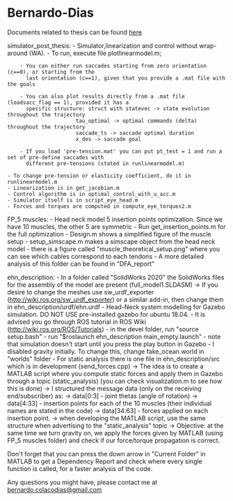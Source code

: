 # Bernardo-Dias

Documents related to thesis can be found [here](https://data.isr.tecnico.ulisboa.pt/nextcloud/s/qiCSHo9zEfq5SZN?path=%2FMaster%20Thesis%2F5.%20Beranardo%20Dias)

simulator_post_thesis:
	- Simulator,linearization and control without wrap-around (WA).
	- To run, execute file plotlinearmodel.m;

		- You can either run saccades starting from zero orientation (c==0), or starting from the 
		  last orientation (c==1), given that you provide a .mat file with the goals

		- You can also plot results directly from a .mat file (loadsacc_flag == 1), provided it has a 
		  specific structure: struct with statevec -> state evolution throughout the trajectory
						  tau_optimal -> optimal commands (delta) throughout the trajectory
						  saccade_ts -> saccade optimal duration
						  x_des -> saccade goal					

		- If you load 'pre-tension.mat' you can put pt_test = 1 and run a set of pre-define saccades with 
		  different pre-tensions (stated in runlinearmodel.m)

	- To change pre-tension or elasticity coefficient, do it in runlinearmodel.m
	- Linearization is in get_jacobian.m
	- Control algorithm is in optimal_control_with_u_acc.m
	- Simulator itself is in script_eye_head.m
	- Forces and torques are computed in compute_eye_torques2.m


FP_5 muscles:
	- Head neck model 5 insertion points optimization. Since we have 10 muscles, the other 5 are symmetric
	- Run get_insertion_points.m for the full optimization
	- Design.m shows a simplified figure of the muscle setup
	- setup_simscape.m makes a simscape object from the head neck model
	- there is a figure called "muscle_theoretical_setup.png" where you can see which cables correspond to each tendons
	- A more detailed analysis of this folder can be found in "DFA_report" 


ehn_description:
	- In a folder called "SolidWorks 2020" the SolidWorks files for the assembly of the model are present (full_model1.SLDASM)
		-> If you desire to change the meshes use sw_urdf_exporter (http://wiki.ros.org/sw_urdf_exporter) or a similar add-in,
		   then change them in ehn_description/urdf/ehn.urdf
	- Head-Neck system modelling for Gazebo simulation. DO NOT USE pre-installed gazebo for ubuntu 18.04.
	- It is advised you go through ROS tutorial in ROS Wiki (http://wiki.ros.org/ROS/Tutorials)
	- in the devel folder, run "source setup.bash"
	- run "$roslaunch ehn_description main_empty.launch"
	- note that simulation doesn't start until you press the play button in Gazebo
	- I disabled gravity initially. To change this, change fake_ocean.world in "worlds" folder
	- For static analysis there is one file in ehn_description/src which is in development (send_forces.cpp)
		-> The idea is to create a MATLAB script where you compute static forces and apply them in Gazebo through a topic (static_analysis) (you can check visualization.m to see how this is done)
		-> I structured the message data (only on the receiving end/subscriber) as:
			-> data[0:3] - joint thetas (angle of rotation)
			-> data[4:33] - insertion points for each of the 10 muscles (their individual names are stated in the code)
			-> data[34:63] - forces applied on each insertion point.
			-> when developing the MATLAB script, use the same structure when advertising to the "static_analysis" topic
		-> Objective: at the same time we turn gravity on, we apply the forces given by MATLAB (using FP_5 muscles folder) and check if our force/torque propagation is correct.  


Don't forget that you can press the down arrow in "Current Folder" in MATLAB to get a Dependency Report and check
where every single function is called, for a faster analysis of the code.

Any questions you might have, please contact me at bernardo.colacodias@gmail.com
